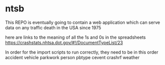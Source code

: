 # ntsb
This REPO is eventually going to contain a web application which can serve data on any traffic death in the USA since 1975

here are links to the meaning of all the 1s and 0s in the spreadsheets
https://crashstats.nhtsa.dot.gov/#!/DocumentTypeList/23


In order for the import scripts to run correctly, they need to be in this order
accident
vehicle
parkwork
person
pbtype
cevent
crashrf
weather